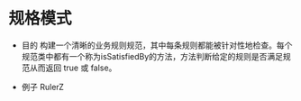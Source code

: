规格模式
====

* 目的
构建一个清晰的业务规则规范，其中每条规则都能被针对性地检查。每个规范类中都有一个称为isSatisfiedBy的方法，方法判断给定的规则是否满足规范从而返回 true 或 false。

* 例子
RulerZ